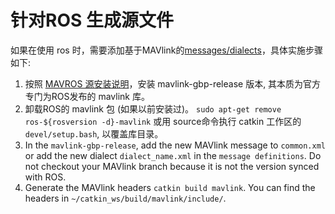 # 针对ROS 生成源文件

如果在使用 ros 时，需要添加基于MAVlink的[messages/dialects](../messages/README.md)，具体实施步骤如下:

1. 按照 [MAVROS 源安装说明](https://github.com/mavlink/mavros/blob/master/mavros/README.md#source-installation)，安装 mavlink-gbp-release 版本, 其本质为官方专门为ROS发布的 mavlink 库。
2. 卸载ROS的 mavlink 包 (如果以前安装过)。 ```sudo apt-get remove ros-${rosversion -d}-mavlink``` 或用 source命令执行 catkin 工作区的`devel/setup.bash`, 以覆盖库目录。
3. In the `mavlink-gbp-release`, add the new MAVlink message to `common.xml` or add the new dialect `dialect_name.xml` in the `message definitions`. Do not checkout your MAVlink branch because it is not the version synced with ROS.
4. Generate the MAVlink headers `catkin build mavlink`. You can find the headers in `~/catkin_ws/build/mavlink/include/`.